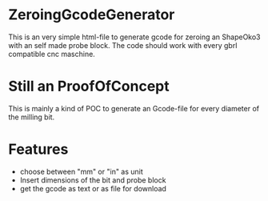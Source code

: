 # ZeroingGcodeGenerator

This is an very simple html-file to generate gcode for zeroing an ShapeOko3 with an self made probe block. The code should work with every gbrl compatible cnc maschine. 

# Still an ProofOfConcept
This is mainly a kind of POC to generate an Gcode-file for every diameter of the milling bit.

# Features
- choose between "mm" or "in" as unit
- Insert dimensions of the bit and probe block
- get the gcode as text or as file for download
